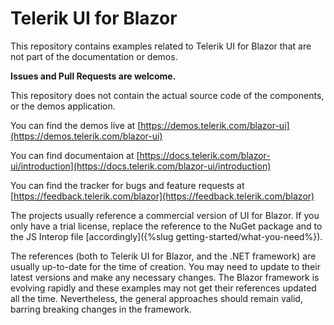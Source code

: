 # Telerik UI for Blazor

This repository contains examples related to Telerik UI for Blazor that are not part of the documentation or demos.

**Issues and Pull Requests are welcome.**

This repository does not contain the actual source code of the components, or the demos application.

You can find the demos live at [https://demos.telerik.com/blazor-ui](https://demos.telerik.com/blazor-ui)

You can find documentaion at [https://docs.telerik.com/blazor-ui/introduction](https://docs.telerik.com/blazor-ui/introduction)

You can find the tracker for bugs and feature requests at [https://feedback.telerik.com/blazor](https://feedback.telerik.com/blazor)

The projects usually reference a commercial version of UI for Blazor. If you only have a trial license, replace the reference to the NuGet package and to the JS Interop file [accordingly]({%slug getting-started/what-you-need%}).

The references (both to Telerik UI for Blazor, and the .NET framework) are usually up-to-date for the time of creation. You may need to update to their latest versions and make any necessary changes. The Blazor framework is evolving rapidly and these examples may not get their references updated all the time. Nevertheless, the general approaches should remain valid, barring breaking changes in the framework.
